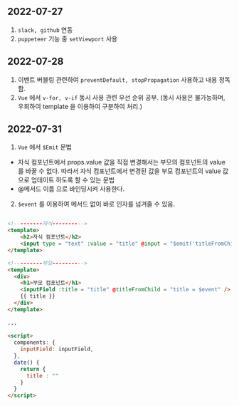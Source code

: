 ## 2022-07-27

1. `slack, github` 연동
2. `puppeteer` 기능 중 `setViewport` 사용

## 2022-07-28

1. 이벤트 버블링 관련하여 `preventDefault, stopPropagation` 사용하고 내용 정독함.
2. `Vue` 에서 `v-for, v-if` 동시 사용 관련 우선 순위 공부. (동시 사용은 불가능하며, 우회하여 template 을 이용하여 구분하여 처리.)

## 2022-07-31

1. `Vue` 에서 `$Emit` 문법
- 자식 컴포넌트에서 props.value 값을 직접 변경해서는 부모의 컴포넌트의 value 를 바꿀 수 없다. 따라서 자식 컴포넌트에서 변경된 값을 부모 컴포넌트의 value 값으로 업데이트 하도록 할 수 있는 문법
- @메서드 이름 으로 바인딩시켜 사용한다.

2. `$event` 를 이용하여 메서드 없이 바로 인자를 넘겨줄 수 있음.

```html

<!---------자식---------->
<template>
    <h2>자식 컴포넌트</h2>
    <input type = "text" :value = "title" @input = "$emit('titleFromChild', $event.target.value)">
</template>

<!---------부모---------->
<template>
  <div>
    <h1>부모 컴포넌트</h1>
    <inputField :title = "title" @titleFromChild = "title = $event" />    
    {{ title }}
  </div>  
</template>
 
...
 
<script>
  components: {
    inputField: inputField,
  },
  date() {
    return {
      title : ""
    }
  }
</script>

```